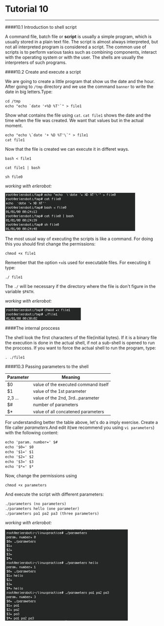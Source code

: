 # Tutorial 10
---

####10.1 Introduction to shell script

A command file, batch file or **script** is usually a simple program, which is usually stored in a plain text file. The script is almost always interpreted, but not all interpreted program is considered a script. The common use of scripts is to perform various tasks such as combining components, interact with the operating system or with the user. The shells are usually the interpreters of such programs.

####10.2 Create and execute a script

We are going to create a little program that show us the date and the hour.
After going to `/tmp` directory and we use the command `banner` to write the date in big letters.Type:

```
cd /tmp
echo "echo `date '+%D %T'`" > file1
```
Show what contains the file using `cat`.
`cat file1` shows the date and the time when the file was created. We want that values but in the actual moment.

```
echo "echo \`date '+ %D %T'\`" > file1
cat file1
```

Now that the file is created we can execute it in differet ways.

```
bash < file1
```
```
cat file1 | bash
```
```
sh file0
```
*working with erlerobot:*

![executing](img10/exe.jpg)


The most usual way of executing the scripts is like a command. For doing this you should first change the permissions:
```
chmod +x file1
```
Remember that the option `+x`is used for executable files.
For executing it type:
```
./ file1
```

The `./` will be necessary if the directory where the file is don't figure in the variable `$PATH`.

*working with erlerobot:*

![exe2](img10/exe2.jpg)

####The internal proccess

The shell look the first characters of the file(initial bytes). If it is a binary file the execution is done in the actual shell, if not a sub-shell is opened to run the proccess.
If you want to force the actual shell to run the program, type:
```
. ./file1
```

####10.3 Passing parameters to the shell


| **Parameter** | **Meaning** |
|---------------|---------------|
|$0|value of the executed command itself|
|$1 |value of the 1st parameter|
|$2,$3 ...|value of the 2nd, 3rd...parameter|
|$#|number of parameters|
|$*|value of all concatened parameters|

For understanding better the table above, let's do a imply exercise.
Create a file caller *parameters*.And edit it(we recommend you using `vi parameters`) with the following content:
```
echo 'param. number=' $#
echo '$0=' $0
echo '$1=' $1
echo '$2=' $2
echo '$3=' $3
echo '$*=' $*
```
Now, change the permissions using
```
chmod +x parameters
```

And execute the script with different parameters:

```
./parameters (no parameters)
./parameters hello (one parameter)
./parameters pa1 pa2 pa3 (three parameters)
```
*working with erlerobot:*

![param](img10/parameters.jpg)


